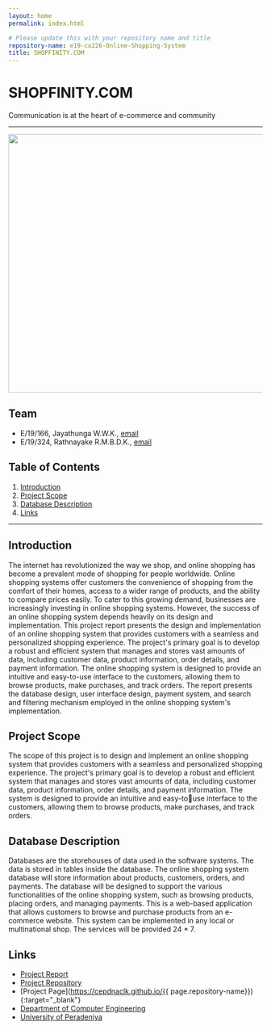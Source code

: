 ```yaml
---
layout: home
permalink: index.html

# Please update this with your repository name and title
repository-name: e19-co226-Online-Shopping-System
title: SHOPFINITY.COM
---
```


[comment]: # "This is the standard layout for the project, but you can clean this and use your own template"

# SHOPFINITY.COM
Communication is at the heart of e-commerce and community

---


<img src="https://github.com/cepdnaclk/e19-co226-Online-Shopping-System/assets/111074993/920fdba8-38bb-486f-8da5-54d9dc0a3a8f" width = "512"/>



## Team
-  E/19/166, Jayathunga W.W.K., [email](mailto:e19166@eng.pdn.ac.lk)
-  E/19/324, Rathnayake R.M.B.D.K., [email](mailto:e19324@eng.pdn.ac.lk)


## Table of Contents
1. [Introduction](#introduction)
2. [Project Scope](#poject-scope)
3. [Database Description](#database-description)
4. [Links](#links)

---

## Introduction

 The internet has revolutionized the way we shop, and online shopping has become a 
prevalent mode of shopping for people worldwide. Online shopping systems offer 
customers the convenience of shopping from the comfort of their homes, access to a 
wider range of products, and the ability to compare prices easily. To cater to this 
growing demand, businesses are increasingly investing in online shopping systems. 
However, the success of an online shopping system depends heavily on its design and 
implementation.
This project report presents the design and implementation of an online shopping 
system that provides customers with a seamless and personalized shopping 
experience. The project's primary goal is to develop a robust and efficient system that 
manages and stores vast amounts of data, including customer data, product 
information, order details, and payment information. The online shopping system is 
designed to provide an intuitive and easy-to-use interface to the customers, allowing 
them to browse products, make purchases, and track orders.
The report presents the database design, user interface design, payment system, and 
search and filtering mechanism employed in the online shopping system's 
implementation.

## Project Scope
The scope of this project is to design and implement an online shopping system that 
provides customers with a seamless and personalized shopping experience. The 
project's primary goal is to develop a robust and efficient system that manages and 
stores vast amounts of data, including customer data, product information, order details, 
and payment information. The system is designed to provide an intuitive and easy-touse interface to the customers, allowing them to browse products, make purchases, and 
track orders.

## Database Description
Databases are the storehouses of data used in the software systems. The data is stored 
in tables inside the database. The online shopping system database will store 
information about products, customers, orders, and payments. The database will be 
designed to support the various functionalities of the online shopping system, such as 
browsing products, placing orders, and managing payments.
This is a web-based application that allows customers to browse and purchase products 
from an e-commerce website. This system can be implemented in any local or 
multinational shop. The services will be provided 24 * 7.

## Links
- [Project Report](https://drive.google.com/file/d/1fkoQoXMYwPwW2VFuE6D5AG-eIdvpRogu/view?usp=sharing)
- [Project Repository](https://github.com/cepdnaclk/e19-co226-Online-Shopping-System)
- [Project Page](https://cepdnaclk.github.io/{{ page.repository-name}}){:target="_blank"}
- [Department of Computer Engineering](http://www.ce.pdn.ac.lk/)
- [University of Peradeniya](https://eng.pdn.ac.lk/)


[//]: # (Please refer this to learn more about Markdown syntax)
[//]: # (https://github.com/adam-p/markdown-here/wiki/Markdown-Cheatsheet)

